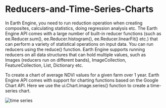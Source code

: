 # Reducers-and-Time-Series-Charts
In Earth Engine, you need to run reduction operation when creating composites, calculating statistics, doing regression analysis etc. The Earth Engine API comes with a large number of built-in reducer functions (such as ee.Reducer.sum(), ee.Reducer.histogram(), ee.Reducer.linearFit() etc.) that can perform a variety of statistical operations on input data. You can run reducers using the reduce() function. Earth Engine supports running reducers on all data structures that can hold multiple values, such as Images (reducers run on different bands), ImageCollection, FeatureCollection, List, Dictionary etc. 

To create a chart of average NDVI values for a given farm over 1 year. Earth Engine API comes with support for charting functions based on the Google Chart API. Here we use the ui.Chart.image.series() function to create a time-series chart.

 
![time series](https://github.com/user-attachments/assets/25933b2d-896e-4356-b031-b5e7f99c1778)
